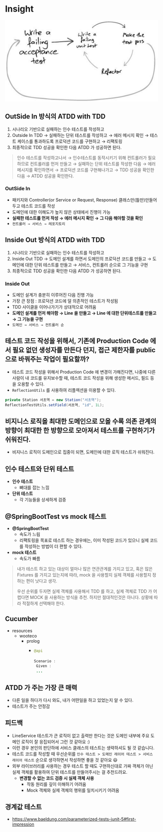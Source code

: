 # Insight

![IMAGES](./images/tddcycle.png)

## OutSide In 방식의 ATDD with TDD

1. 시나리오 기반으로 실패하는 인수 테스트를 작성하고
2. Outside In TDD → 실패하는 단위 테스트를 작성하고 → 에러 메시지 확인 → 테스트 케이스를 통과하도록 프로덕션 코드를 구현하고 →  리팩토링
3. 최종적으로 TDD 성공을 확인한 다음 ATDD 가 성공하면 된다.

> 인수 테스트를 작성하고나서 → 인수테스트를 동작시키기 위해 컨트롤러가 필요하므로 컨트롤러를 먼저 만들고 → 실패하는 단위 테스트를 작성한 다음 → 에러 메시지를 확인하면서 → 프로덕션 코드를 구현해나가고 → TDD 성공을 확인한 다음 → ATDD 성공을 확인한다.

### OutSide In

- 패키지와 Controller(or Service or Request, Response) 클래스만(틀만)만들어두고 테스트 코드를 작성
- 도메인에 대한 이해도가 높지 않은 상태에서 진행이 가능
- __실패한 테스트를 먼저 작성 → 에러 메시지 확인 → 그 다음 해야할 것을 확인__
- `컨트롤러 → 서비스 → 레포지토리`

## Inside Out 방식의 ATDD with TDD

1. 시나리오 기반으로 실패하는 인수 테스트를 작성하고
2. Inside Out TDD → 도메인 설계를 하면서 도메인의 프로덕션 코드를 만들고 → 도메인에 대한 단위 테스트를 만들고 → 서비스, 컨트롤러 순으로 그 기능을 구현
3. 최종적으로 TDD 성공을 확인한 다음 ATDD 가 성공하면 된다.

### Inside Out

- 도메인 설계가 충분히 이루어진 다음 진행 가능
- 가장 큰 장점 : 프로덕션 코드에 덜 의존적인 테스트가 작성됨
- TDD 사이클을 이어나가기가 상대적으로 어려움
- __도메인 설계를 먼저 해야함 → Line 을 만들고 → Line 에 대한 단위테스트를 만들고 → 그 기능을 구현__
- `도메인 → 서비스 → 컨트롤러 순`

## 테스트 코드 작성을 위해서, 기존에 Production Code 에서 필요 없던 생성자를 만든다 던지, 접근 제한자를 public 으로 바꿔주는 작업이 필요할까?

- 테스트 코드 작성을 위해서 Production Code 에 변경이 가해진다면, 나중에 다른 사람이 내 코드를 유지보수할 때, 테스트 코드 작성을 위해 생성한 메서드, 필드 등을 오용할 수 있다.
- `ReflectionUtils` 를 사용하여 리플렉션을 이용할 수 있다.

```java
private Station 서초역 = new Station("서초역");
ReflectionTestUtils.setField(서초역, "id", 1L);
```

## 비지니스 로직을 최대한 도메인으로 모을 수록 의존 관계의 방향이 최대한 한 방향으로 모아져서 테스트를 구현하기가 쉬워진다.

- 비지니스 로직이 도메인으로 집중이 되면, 도메인에 대한 로직 테스트가 쉬워진다.

## 인수 테스트와 단위 테스트

- __인수 테스트__
  - 뼈대를 잡는 느낌
- __단위 테스트__
  - 각 기능들을 상세하게 검증

## @SpringBootTest vs mock 테스트

- __@SpringBootTest__
  - 속도가 느림
  - 리팩토링을 목표로 테스트 하는 경우에는, 이미 작성된 코드가 있으니 실제 코드를 작성하는 방법이 더 편할 수 있다.
- __mock 테스트__
  - 속도가 빠름

> 내가 테스트 하고 있는 대상이 얼마나 많은 연관관계를 가지고 있고, 혹은 많은 Fixtures 를 가지고 있는지에 따라, mock 을 사용할지 실제 객체를 사용할지 정하는 편이 낫다고 생각.
> 
> 우선 순위를 두자면 실제 객체를 사용해서 TDD 를 하고, 실제 객체로 TDD 가 어렵다면 MOCK 을 사용하는 방식을 추천. 하지만 절대적인것은 아니다. 상황에 따라 적절하게 선택해야 한다.

## Cucumber

- resources
  - wooteco
    - prolog
      - ```java
        @api
        
        Scenario : 
         Given : 
         ...
        ```
        
## ATDD 가 주는 가장 큰 매력

- 다른 일을 하다가 다시 와도, 내가 어떤일을 하고 있었는지 알 수 있다.
- 테스트가 주는 안정감

## 피드백

- LineService 테스트가 큰 로직이 없고 출력만 한다는 것은 도메인 내부에 주요 도메인 로직이 잘 응집되어서 그런 것 같아요 :)
- 이런 경우 본인의 판단하에 서비스 클래스의 테스트는 생략하셔도 될 것 같습니다.
- 테스트 코드를 작성할 때 우선순위를 `인수 테스트 > 도메인 레이어 테스트 > 서비스 레이어 테스트` 순으로 생각하면서 작성하면 좋을 것 같아요 😃 
- 외부 라이브러리를 사용하는 경우 테스트 할 때도 구현하신대로 가짜 객체가 아닌 실제 객체를 활용하여 단위 테스트를 만들어주시는 걸 추천드려요.
  - __변경할 수 없는 코드 검증 시 실제 객체 사용__
    - 작동 원리를 깊이 이해하기 어려움
    - Mock 객체와 실제 객체의 행위를 일치시키기 어려움

## 경계값 테스트

- https://www.baeldung.com/parameterized-tests-junit-5#first-impression

